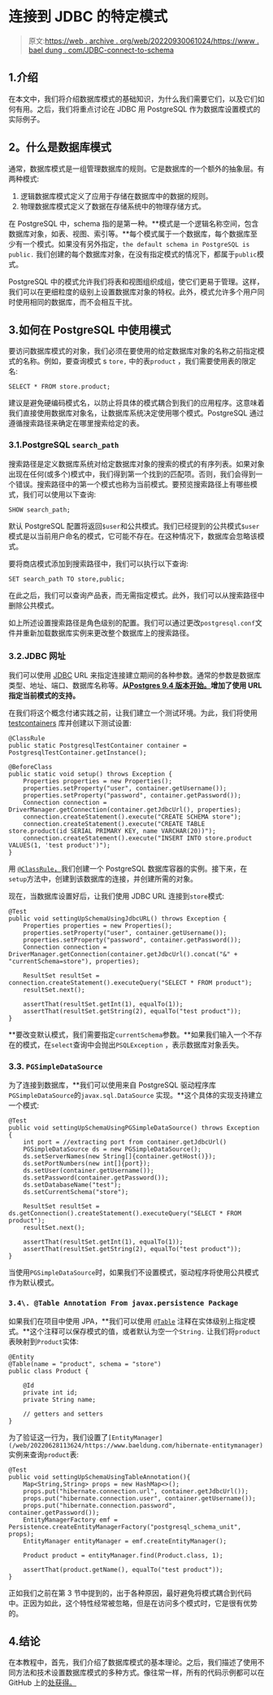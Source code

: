# 连接到 JDBC 的特定模式

> 原文:[https://web . archive . org/web/20220930061024/https://www . bael dung . com/JDBC-connect-to-schema](https://web.archive.org/web/20220930061024/https://www.baeldung.com/jdbc-connect-to-schema)

## 1.介绍

在本文中，我们将介绍数据库模式的基础知识，为什么我们需要它们，以及它们如何有用。之后，我们将重点讨论在 JDBC 用 PostgreSQL 作为数据库设置模式的实际例子。

## 2。什么是数据库模式

通常，数据库模式是一组管理数据库的规则。它是数据库的一个额外的抽象层。有两种模式:

1.  逻辑数据库模式定义了应用于存储在数据库中的数据的规则。
2.  物理数据库模式定义了数据在存储系统中的物理存储方式。

在 PostgreSQL 中，schema 指的是第一种。**模式是一个逻辑名称空间，包含数据库对象，如表、视图、索引等。**每个模式属于一个数据库，每个数据库至少有一个模式。如果没有另外指定，`the default schema in PostgreSQL is public.` 我们创建的每个数据库对象，在没有指定模式的情况下，都属于`public`模式。

PostgreSQL 中的模式允许我们将表和视图组织成组，使它们更易于管理。这样，我们可以在更细粒度的级别上设置数据库对象的特权。此外，模式允许多个用户同时使用相同的数据库，而不会相互干扰。

## 3.如何在 PostgreSQL 中使用模式

要访问数据库模式的对象，我们必须在要使用的给定数据库对象的名称之前指定模式的名称。例如，要查询模式 s `tore,` 中的表`product` ，我们需要使用表的限定名:

```
SELECT * FROM store.product;
```

建议是避免硬编码模式名，以防止将具体的模式耦合到我们的应用程序。这意味着我们直接使用数据库对象名，让数据库系统决定使用哪个模式。PostgreSQL 通过遵循搜索路径来确定在哪里搜索给定的表。

### 3.1.PostgreSQL `search_path`

搜索路径是定义数据库系统对给定数据库对象的搜索的模式的有序列表。如果对象出现在任何(或多个)模式中，我们得到第一个找到的匹配项。否则，我们会得到一个错误。搜索路径中的第一个模式也称为当前模式。要预览搜索路径上有哪些模式，我们可以使用以下查询:

```
SHOW search_path;
```

默认 PostgreSQL 配置将返回`$user`和公共模式。我们已经提到的公共模式`$user`模式是以当前用户命名的模式，它可能不存在。在这种情况下，数据库会忽略该模式。

要将商店模式添加到搜索路径中，我们可以执行以下查询:

```
SET search_path TO store,public;
```

在此之后，我们可以查询产品表，而无需指定模式。此外，我们可以从搜索路径中删除公共模式。

如上所述设置搜索路径是角色级别的配置。我们可以通过更改`postgresql.conf`文件并重新加载数据库实例来更改整个数据库上的搜索路径。

### 3.2.JDBC 网址

我们可以使用 [JDBC](/web/20220628113624/https://www.baeldung.com/java-jdbc) URL 来指定连接建立期间的各种参数。通常的参数是数据库类型、地址、端口、数据库名称等。**从[Postgres 9.4 版本开始。](https://web.archive.org/web/20220628113624/https://jdbc.postgresql.org/documentation/94/connect.html#connection-parameters)增加了使用 URL 指定当前模式的支持。**

在我们将这个概念付诸实践之前，让我们建立一个测试环境。为此，我们将使用 [testcontainers](/web/20220628113624/https://www.baeldung.com/spring-boot-testcontainers-integration-test) 库并创建以下测试设置:

```
@ClassRule
public static PostgresqlTestContainer container = PostgresqlTestContainer.getInstance();

@BeforeClass
public static void setup() throws Exception {
    Properties properties = new Properties();
    properties.setProperty("user", container.getUsername());
    properties.setProperty("password", container.getPassword());
    Connection connection = DriverManager.getConnection(container.getJdbcUrl(), properties);
    connection.createStatement().execute("CREATE SCHEMA store");
    connection.createStatement().execute("CREATE TABLE store.product(id SERIAL PRIMARY KEY, name VARCHAR(20))");
    connection.createStatement().execute("INSERT INTO store.product VALUES(1, 'test product')");
}
```

用 [`@ClassRule`，](/web/20220628113624/https://www.baeldung.com/junit-4-rules)我们创建一个 PostgreSQL 数据库容器的实例。接下来，在`setup`方法中，创建到该数据库的连接，并创建所需的对象。

现在，当数据库设置好后，让我们使用 JDBC URL 连接到`store`模式:

```
@Test
public void settingUpSchemaUsingJdbcURL() throws Exception {
    Properties properties = new Properties();
    properties.setProperty("user", container.getUsername());
    properties.setProperty("password", container.getPassword());
    Connection connection = DriverManager.getConnection(container.getJdbcUrl().concat("&" + "currentSchema=store"), properties);

    ResultSet resultSet = connection.createStatement().executeQuery("SELECT * FROM product");
    resultSet.next();

    assertThat(resultSet.getInt(1), equalTo(1));
    assertThat(resultSet.getString(2), equalTo("test product"));
}
```

**要改变默认模式，我们需要指定`currentSchema`参数。**如果我们输入一个不存在的模式，在`select`查询中会抛出`PSQLException` ，表示数据库对象丢失。

### 3.3. `PGSimpleDataSource`

为了连接到数据库，**我们可以使用来自 PostgreSQL 驱动程序库`PGSimpleDataSource`的`javax.sql.DataSource` 实现。**这个具体的实现支持建立一个模式:

```
@Test
public void settingUpSchemaUsingPGSimpleDataSource() throws Exception {
    int port = //extracting port from container.getJdbcUrl()
    PGSimpleDataSource ds = new PGSimpleDataSource();
    ds.setServerNames(new String[]{container.getHost()});
    ds.setPortNumbers(new int[]{port});
    ds.setUser(container.getUsername());
    ds.setPassword(container.getPassword());
    ds.setDatabaseName("test");
    ds.setCurrentSchema("store");

    ResultSet resultSet = ds.getConnection().createStatement().executeQuery("SELECT * FROM product");
    resultSet.next();

    assertThat(resultSet.getInt(1), equalTo(1));
    assertThat(resultSet.getString(2), equalTo("test product"));
}
```

当使用`PGSimpleDataSource`时，如果我们不设置模式，驱动程序将使用公共模式作为默认模式。

### `3.4\. @Table Annotation From javax.persistence Package`

如果我们在项目中使用 JPA，**我们可以使用 [`@Table`](/web/20220628113624/https://www.baeldung.com/jpa-entities) 注释在实体级别上指定模式。**这个注释可以保存模式的值，或者默认为空一个`String.` 让我们将`product` 表映射到`Product`实体:

```
@Entity
@Table(name = "product", schema = "store")
public class Product {

    @Id
    private int id;
    private String name;

    // getters and setters
}
```

为了验证这一行为，我们设置了`[EntityManager](/web/20220628113624/https://www.baeldung.com/hibernate-entitymanager)` 实例来查询`product`表:

```
@Test
public void settingUpSchemaUsingTableAnnotation(){
    Map<String,String> props = new HashMap<>();
    props.put("hibernate.connection.url", container.getJdbcUrl());
    props.put("hibernate.connection.user", container.getUsername());
    props.put("hibernate.connection.password", container.getPassword());
    EntityManagerFactory emf = Persistence.createEntityManagerFactory("postgresql_schema_unit", props);
    EntityManager entityManager = emf.createEntityManager();

    Product product = entityManager.find(Product.class, 1);

    assertThat(product.getName(), equalTo("test product"));
}
```

正如我们之前在第 3 节中提到的，出于各种原因，最好避免将模式耦合到代码中。正因为如此，这个特性经常被忽略，但是在访问多个模式时，它是很有优势的。

## 4.结论

在本教程中，首先，我们介绍了数据库模式的基本理论。之后，我们描述了使用不同方法和技术设置数据库模式的多种方式。像往常一样，所有的代码示例都可以在 GitHub 上的[处获得。](https://web.archive.org/web/20220628113624/https://github.com/eugenp/tutorials/tree/master/persistence-modules/java-jpa-3)
